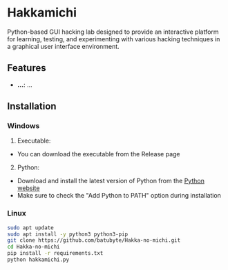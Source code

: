 # Hakkamichi

Python-based GUI hacking lab designed to provide an interactive platform for learning, testing, and experimenting with various hacking techniques in a graphical user interface environment.

## Features

- **...**: ...

## Installation

### Windows
1. Executable:
  * You can download the executable from the Release page

2. Python:
  * Download and install the latest version of Python from the [Python website](https://www.python.org/downloads/)
  * Make sure to check the "Add Python to PATH" option during installation


### Linux
```bash
sudo apt update
sudo apt install -y python3 python3-pip
git clone https://github.com/batubyte/Hakka-no-michi.git
cd Hakka-no-michi
pip install -r requirements.txt
python hakkamichi.py
```
